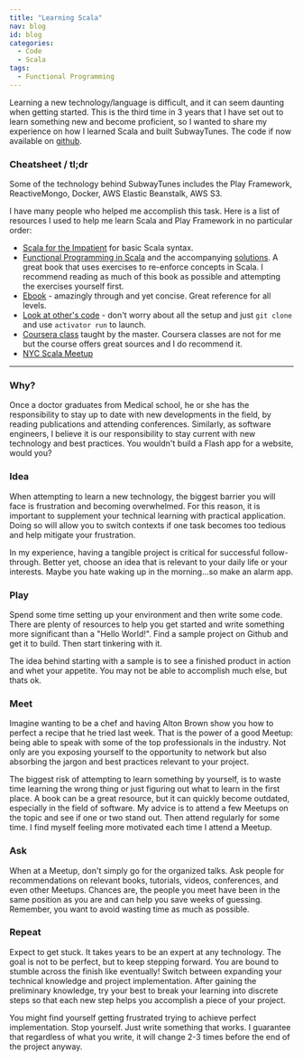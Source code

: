 ```yaml
---
title: "Learning Scala"
nav: blog
id: blog
categories:
  - Code
  - Scala
tags:
  - Functional Programming
---
```


Learning a new technology/language is difficult, and it can seem daunting when getting started. This is the third time in 3 years that I have set out to learn something new and become proficient, so I wanted to share my experience on how I learned Scala and built SubwayTunes. The code if now available on [github](https://github.com/toidiu/SubwayServer).


### Cheatsheet / tl;dr
Some of the technology behind SubwayTunes includes the Play Framework, ReactiveMongo, Docker, AWS Elastic Beanstalk, AWS S3.

I have many people who helped me accomplish this task. Here is a list of resources I used to help me learn Scala and Play Framework in no particular order:

* [Scala for the Impatient](http://www.horstmann.com/scala/index.html) for basic Scala syntax.
* [Functional Programming in Scala](https://www.manning.com/books/functional-programming-in-scala) and the accompanying [solutions](https://github.com/toidiu/fpinscala). A great book that uses exercises to re-enforce concepts in Scala. I recommend reading as much of this book as possible and attempting the exercises yourself first.
* [Ebook](http://danielwestheide.com/scala/neophytes.html) - amazingly through and yet concise. Great reference for all levels.
* [Look at other's code](https://github.com/toidiu/react-vs-shared-state-inventory/tree/master/reactive-inventory) - don't worry about all the setup and just `git clone` and use `activator run` to launch.
* [Coursera class](https://www.coursera.org/course/progfun) taught by the master. Coursera classes are not for me but the course offers great sources and I do recommend it.
* [NYC Scala Meetup](http://www.meetup.com/ny-scala/)

---

### Why?
Once a doctor graduates from Medical school, he or she has the responsibility to stay up to date with new developments in the field, by reading publications and attending conferences. Similarly, as software engineers, I believe it is our responsibility to stay current with new technology and best practices. You wouldn't build a Flash app for a website, would you?

### Idea
When attempting to learn a new technology, the biggest barrier you will face is frustration and becoming overwhelmed. For this reason, it is important to supplement your technical learning with practical application. Doing so will allow you to switch contexts if one task becomes too tedious and help mitigate your frustration.

In my experience, having a tangible project is critical for successful follow-through. Better yet, choose an idea that is relevant to your daily life or your interests. Maybe you hate waking up in the morning...so make an alarm app.

### Play
Spend some time setting up your environment and then write some code. There are plenty of resources to help you get started and write something more significant than a "Hello World!". Find a sample project on Github and get it to build. Then start tinkering with it.

The idea behind starting with a sample is to see a finished product in action and whet your appetite. You may not be able to accomplish much else, but thats ok.

### Meet
Imagine wanting to be a chef and having Alton Brown show you how to perfect a recipe that he tried last week. That is the power of a good Meetup: being able to speak with some of the top professionals in the industry. Not only are you exposing yourself to the opportunity to network but also absorbing the jargon and best practices relevant to your project.

The biggest risk of attempting to learn something by yourself, is to waste time learning the wrong thing or just figuring out what to learn in the first place. A book can be a great resource, but it can quickly become outdated, especially in the field of software. My advice is to attend a few Meetups on the topic and see if one or two stand out. Then attend regularly for some time. I find myself feeling more motivated each time I attend a Meetup.

### Ask
When at a Meetup, don't simply go for the organized talks. Ask people for recommendations on relevant books, tutorials, videos, conferences, and even other Meetups. Chances are, the people you meet have been in the same position as you are and can help you save weeks of guessing. Remember, you want to avoid wasting time as much as possible.

### Repeat
Expect to get stuck. It takes years to be an expert at any technology. The goal is not to be perfect, but to keep stepping forward. You are bound to stumble across the finish like eventually! Switch between expanding your technical knowledge and project implementation. After gaining the preliminary knowledge, try your best to break your learning into discrete steps so that each new step helps you accomplish a piece of your project.

You might find yourself getting frustrated trying to achieve perfect implementation. Stop yourself. Just write something that works. I guarantee that regardless of what you write, it will change 2-3 times before the end of the project anyway.
